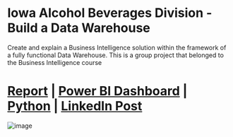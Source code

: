 # Iowa Alcohol Beverages Division - Build a Data Warehouse 
Create and explain a Business Intelligence solution within the framework of a fully functional Data Warehouse. This is a group project that belonged to the Business Intelligence course

# [Report](https://github.com/RodrigoFreireDA/side_projects/blob/main/2.%20Google%20Capstone%20Project%20-%20Cyclistic/Cyclistic%20Report.pdf) | [Power BI Dashboard](https://app.powerbi.com/view?r=eyJrIjoiY2YwZDk3ZjctNTRmNS00ZDE2LTlmZWItYzcwMTgwYWFkMTg4IiwidCI6ImU0YmQ2OWZmLWU2ZjctNGMyZS1iMjQ3LTQxYjU0YmEyNDkwZSIsImMiOjh9) | [Python](https://github.com/RodrigoFreireDA/side_projects/blob/main/2.%20Google%20Capstone%20Project%20-%20Cyclistic/main.ipynb)  | [LinkedIn Post](.)

![image](https://user-images.githubusercontent.com/119375701/230947858-cfba6e17-6930-410f-9a7a-1be3a752251e.png)
